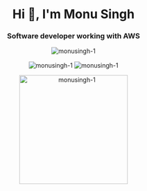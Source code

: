 <h1 align="center">Hi 👋, I'm Monu Singh</h1>
<h3 align="center">Software developer working with AWS</h3>

<p align="center"> <img src="https://komarev.com/ghpvc/?username=monusingh-1&label=Profile%20views&color=0e75b6&style=flat" alt="monusingh-1" /> </p>


<p align="center" >
  <img align="center" src="https://github-readme-streak-stats.herokuapp.com/?user=monusingh-1&" alt="monusingh-1" /> 
  <img align="center" src="https://github-readme-stats.vercel.app/api?username=monusingh-1&show_icons=true&locale=en" alt="monusingh-1" />
 
</p>

<p align="center" >
   <img align="center" src="https://quotes-github-readme.vercel.app/api?type=vetical&theme=light" alt="monusingh-1"  height=250/>

</p>





![]()

